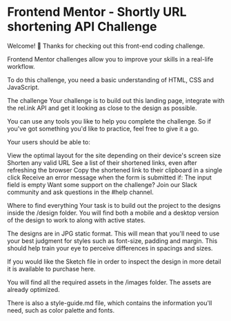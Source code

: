 # Frontend Mentor - Shortly URL shortening API Challenge

Welcome! 👋
Thanks for checking out this front-end coding challenge.

Frontend Mentor challenges allow you to improve your skills in a real-life workflow.

To do this challenge, you need a basic understanding of HTML, CSS and JavaScript.

The challenge
Your challenge is to build out this landing page, integrate with the rel.ink API and get it looking as close to the design as possible.

You can use any tools you like to help you complete the challenge. So if you've got something you'd like to practice, feel free to give it a go.

Your users should be able to:

View the optimal layout for the site depending on their device's screen size
Shorten any valid URL
See a list of their shortened links, even after refreshing the browser
Copy the shortened link to their clipboard in a single click
Receive an error message when the form is submitted if:
The input field is empty
Want some support on the challenge? Join our Slack community and ask questions in the #help channel.

Where to find everything
Your task is to build out the project to the designs inside the /design folder. You will find both a mobile and a desktop version of the design to work to along with active states.

The designs are in JPG static format. This will mean that you'll need to use your best judgment for styles such as font-size, padding and margin. This should help train your eye to perceive differences in spacings and sizes.

If you would like the Sketch file in order to inspect the design in more detail it is available to purchase here.

You will find all the required assets in the /images folder. The assets are already optimized.

There is also a style-guide.md file, which contains the information you'll need, such as color palette and fonts.
